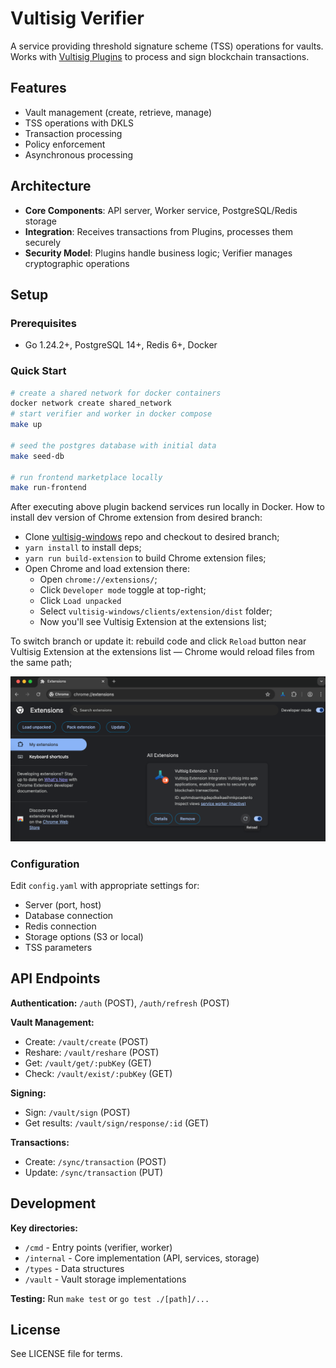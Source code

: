 # Vultisig Verifier

A service providing threshold signature scheme (TSS) operations for vaults. Works with [Vultisig Plugins](https://github.com/vultisig/plugin) to process and sign blockchain transactions.

## Features

- Vault management (create, retrieve, manage)
- TSS operations with DKLS
- Transaction processing
- Policy enforcement
- Asynchronous processing

## Architecture

- **Core Components**: API server, Worker service, PostgreSQL/Redis storage
- **Integration**: Receives transactions from Plugins, processes them securely
- **Security Model**: Plugins handle business logic; Verifier manages cryptographic operations

## Setup

### Prerequisites
- Go 1.24.2+, PostgreSQL 14+, Redis 6+, Docker

### Quick Start
```bash
# create a shared network for docker containers
docker network create shared_network
# start verifier and worker in docker compose
make up

# seed the postgres database with initial data
make seed-db

# run frontend marketplace locally
make run-frontend
```

After executing above plugin backend services run locally in Docker. How to install dev version of Chrome extension from desired branch:

- Clone [vultisig-windows](https://github.com/vultisig/vultisig-windows) repo and checkout to desired branch;
- `yarn install` to install deps;
- `yarn run build-extension` to build Chrome extension files;
- Open Chrome and load extension there:
  - Open `chrome://extensions/`;
  - Click `Developer mode` toggle at top-right;
  - Click `Load unpacked`
  - Select `vultisig-windows/clients/extension/dist` folder;
  - Now you'll see Vultisig Extension at the extensions list;

To switch branch or update it: rebuild code and click `Reload` button near Vultisig Extension at the extensions list — Chrome would reload files from the same path;

![extension.png](readme-static/extension.png)

### Configuration
Edit `config.yaml` with appropriate settings for:
- Server (port, host)
- Database connection
- Redis connection
- Storage options (S3 or local)
- TSS parameters

## API Endpoints

**Authentication:** `/auth` (POST), `/auth/refresh` (POST)

**Vault Management:**
- Create: `/vault/create` (POST)
- Reshare: `/vault/reshare` (POST)
- Get: `/vault/get/:pubKey` (GET)
- Check: `/vault/exist/:pubKey` (GET)

**Signing:**
- Sign: `/vault/sign` (POST)
- Get results: `/vault/sign/response/:id` (GET)

**Transactions:**
- Create: `/sync/transaction` (POST)
- Update: `/sync/transaction` (PUT)

## Development

**Key directories:**
- `/cmd` - Entry points (verifier, worker)
- `/internal` - Core implementation (API, services, storage)
- `/types` - Data structures
- `/vault` - Vault storage implementations

**Testing:** Run `make test` or `go test ./[path]/...`

## License

See LICENSE file for terms.
